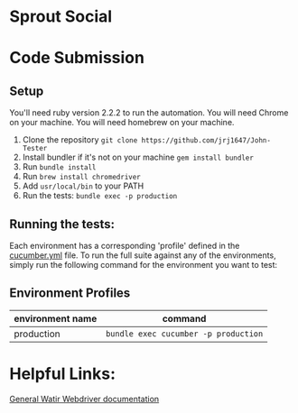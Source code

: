 # Sprout Social
Code Submission
========================

## Setup
You'll need ruby version 2.2.2 to run the automation.
You will need Chrome on your machine.
You will need homebrew on your machine.
1. Clone the repository `git clone https://github.com/jrj1647/John-Tester`
2. Install bundler if it's not on your machine `gem install bundler`
3. Run `bundle install`
4. Run `brew install chromedriver`
5. Add `usr/local/bin` to your PATH
6. Run the tests: `bundle exec -p production`

## Running the tests:

Each environment has a corresponding 'profile' defined in the [cucumber.yml](cucumber.yml) file.  To run the full suite against any of the environments, simply run the following command for the environment you want to test:

## Environment Profiles

| environment name | command |
|------------------|---------|
|production|`bundle exec cucumber -p production`|


Helpful Links:
==============
[General Watir Webdriver documentation](http://watirwebdriver.com/)
